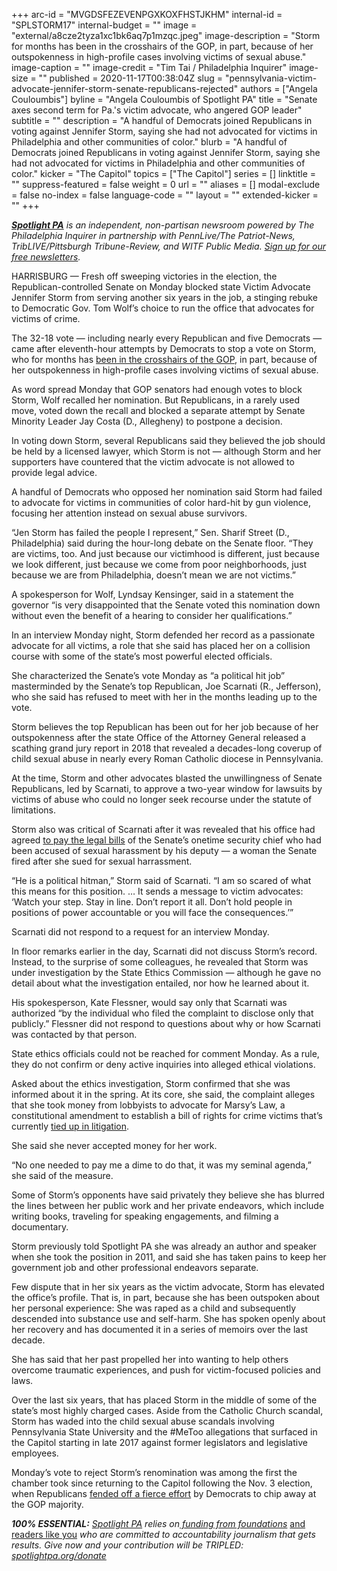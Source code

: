 +++
arc-id = "MVGDSFEZEVENPGXKOXFHSTJKHM"
internal-id = "SPLSTORM17"
internal-budget = ""
image = "external/a8cze2tyza1xc1bk6aq7p1mzqc.jpeg"
image-description = "Storm for months has been in the crosshairs of the GOP, in part, because of her outspokenness in high-profile cases involving victims of sexual abuse."
image-caption = ""
image-credit = "Tim Tai / Philadelphia Inquirer"
image-size = ""
published = 2020-11-17T00:38:04Z
slug = "pennsylvania-victim-advocate-jennifer-storm-senate-republicans-rejected"
authors = ["Angela Couloumbis"]
byline = "Angela Couloumbis of Spotlight PA"
title = "Senate axes second term for Pa.'s victim advocate, who angered GOP leader"
subtitle = ""
description = "A handful of Democrats joined Republicans in voting against Jennifer Storm, saying she had not advocated for victims in Philadelphia and other communities of color."
blurb = "A handful of Democrats joined Republicans in voting against Jennifer Storm, saying she had not advocated for victims in Philadelphia and other communities of color."
kicker = "The Capitol"
topics = ["The Capitol"]
series = []
linktitle = ""
suppress-featured = false
weight = 0
url = ""
aliases = []
modal-exclude = false
no-index = false
language-code = ""
layout = ""
extended-kicker = ""
+++

<a href="https://lesspage.com/"><i><b>Spotlight PA</b></i></a><i> is an independent, non-partisan newsroom powered by The Philadelphia Inquirer in partnership with PennLive/The Patriot-News, TribLIVE/Pittsburgh Tribune-Review, and WITF Public Media. </i><a href="https://lesspage.com/newsletters"><i>Sign up for our free newsletters</i></a><i>.</i>

HARRISBURG — Fresh off sweeping victories in the election, the Republican-controlled Senate on Monday blocked state Victim Advocate Jennifer Storm from serving another six years in the job, a stinging rebuke to Democratic Gov. Tom Wolf’s choice to run the office that advocates for victims of crime.

The 32-18 vote — including nearly every Republican and five Democrats — came after eleventh-hour attempts by Democrats to stop a vote on Storm, who for months has <a href="https://lesspage.com/news/2020/09/pa-jennifer-storm-victim-advocate-senate-joe-scarnati/">been in the crosshairs of the GOP</a>, in part, because of her outspokenness in high-profile cases involving victims of sexual abuse.

As word spread Monday that GOP senators had enough votes to block Storm, Wolf recalled her nomination. But Republicans, in a rarely used move, voted down the recall and blocked a separate attempt by Senate Minority Leader Jay Costa (D., Allegheny) to postpone a decision.

In voting down Storm, several Republicans said they believed the job should be held by a licensed lawyer, which Storm is not — although Storm and her supporters have countered that the victim advocate is not allowed to provide legal advice.

A handful of Democrats who opposed her nomination said Storm had failed to advocate for victims in communities of color hard-hit by gun violence, focusing her attention instead on sexual abuse survivors.

“Jen Storm has failed the people I represent,” Sen. Sharif Street (D., Philadelphia) said during the hour-long debate on the Senate floor. “They are victims, too. And just because our victimhood is different, just because we look different, just because we come from poor neighborhoods, just because we are from Philadelphia, doesn’t mean we are not victims.”

<script src="https://lesspage.com/embed.js" async></script><div data-spl-embed-version="1" data-spl-src="https://lesspage.com/embeds/newsletter/"></div>

A spokesperson for Wolf, Lyndsay Kensinger, said in a statement the governor “is very disappointed that the Senate voted this nomination down without even the benefit of a hearing to consider her qualifications.”

In an interview Monday night, Storm defended her record as a passionate advocate for all victims, a role that she said has placed her on a collision course with some of the state’s most powerful elected officials.

She characterized the Senate’s vote Monday as “a political hit job” masterminded by the Senate’s top Republican, Joe Scarnati (R., Jefferson), who she said has refused to meet with her in the months leading up to the vote.

Storm believes the top Republican has been out for her job because of her outspokenness after the state Office of the Attorney General released a scathing grand jury report in 2018 that revealed a decades-long coverup of child sexual abuse in nearly every Roman Catholic diocese in Pennsylvania.

At the time, Storm and other advocates blasted the unwillingness of Senate Republicans, led by Scarnati, to approve a two-year window for lawsuits by victims of abuse who could no longer seek recourse under the statute of limitations.

Storm also was critical of Scarnati after it was revealed that his office had agreed <a href="https://www.inquirer.com/philly/news/politics/pa-senate-security-force-convulsed-by-harassment-complaints-lawsuits-20181016.html">to pay the legal bills</a> of the Senate’s onetime security chief who had been accused of sexual harassment by his deputy — a woman the Senate fired after she sued for sexual harrassment.

“He is a political hitman,” Storm said of Scarnati. “I am so scared of what this means for this position. … It sends a message to victim advocates: ‘Watch your step. Stay in line. Don’t report it all. Don’t hold people in positions of power accountable or you will face the consequences.’”

Scarnati did not respond to a request for an interview Monday.

In floor remarks earlier in the day, Scarnati did not discuss Storm’s record. Instead, to the surprise of some colleagues, he revealed that Storm was under investigation by the State Ethics Commission — although he gave no detail about what the investigation entailed, nor how he learned about it.

His spokesperson, Kate Flessner, would say only that Scarnati was authorized “by the individual who filed the complaint to disclose only that publicly.” Flessner did not respond to questions about why or how Scarnati was contacted by that person.

State ethics officials could not be reached for comment Monday. As a rule, they do not confirm or deny active inquiries into alleged ethical violations.

Asked about the ethics investigation, Storm confirmed that she was informed about it in the spring. At its core, she said, the complaint alleges that she took money from lobbyists to advocate for Marsy’s Law, a constitutional amendment to establish a bill of rights for crime victims that’s currently <a href="https://www.post-gazette.com/news/crime-courts/2020/06/10/Pennsylvania-Commonwealth-Court-panel-hears-argument-Marsys-Law-victims-rights/stories/202006100112">tied up in litigation</a>.

She said she never accepted money for her work.

“No one needed to pay me a dime to do that, it was my seminal agenda,” she said of the measure.

Some of Storm’s opponents have said privately they believe she has blurred the lines between her public work and her private endeavors, which include writing books, traveling for speaking engagements, and filming a documentary.

<script src="https://lesspage.com/embed.js" async></script><div data-spl-embed-version="1" data-spl-src="https://lesspage.com/embeds/donate/?teaser_text=Spotlight%20PA%20provides%20essential%2C%20public-service%20journalism%20thanks%20to%20its%20dedicated%20and%20passionate%20members.%20%3Cb%3EJoin%20today%20and%20we'll%20DOUBLE%20your%20gift.%3C%2Fb%3E&cta_text=YES%2C%20DOUBLE%20MY%20GIFT&eyebrow_text=BECOME%20A%20MEMBER"></div>

Storm previously told Spotlight PA she was already an author and speaker when she took the position in 2011, and said she has taken pains to keep her government job and other professional endeavors separate.

Few dispute that in her six years as the victim advocate, Storm has elevated the office’s profile. That is, in part, because she has been outspoken about her personal experience: She was raped as a child and subsequently descended into substance use and self-harm. She has spoken openly about her recovery and has documented it in a series of memoirs over the last decade.

She has said that her past propelled her into wanting to help others overcome traumatic experiences, and push for victim-focused policies and laws.

Over the last six years, that has placed Storm in the middle of some of the state’s most highly charged cases. Aside from the Catholic Church scandal, Storm has waded into the child sexual abuse scandals involving Pennsylvania State University and the #MeToo allegations that surfaced in the Capitol starting in late 2017 against former legislators and legislative employees.

Monday’s vote to reject Storm’s renomination was among the first the chamber took since returning to the Capitol following the Nov. 3 election, when Republicans <a href="https://lesspage.com/news/2020/11/pennsylvania-democrats-election-2020-down-ballot-losses-biden-trump/">fended off a fierce effort</a> by Democrats to chip away at the GOP majority.

<i><b>100% ESSENTIAL:</b></i><i> </i><a href="https://lesspage.com/"><i>Spotlight PA</i></a><i> relies on</i><a href="https://lesspage.com/support"><i> funding from foundations</i></a><i> </i><a href="https://lesspage.com/support">and readers like you</a><i> who are committed to accountability journalism that gets results. Give now and your contribution will be TRIPLED: </i><a href="http://spotlightpa.org/donate"><i>spotlightpa.org/donate</i></a>

